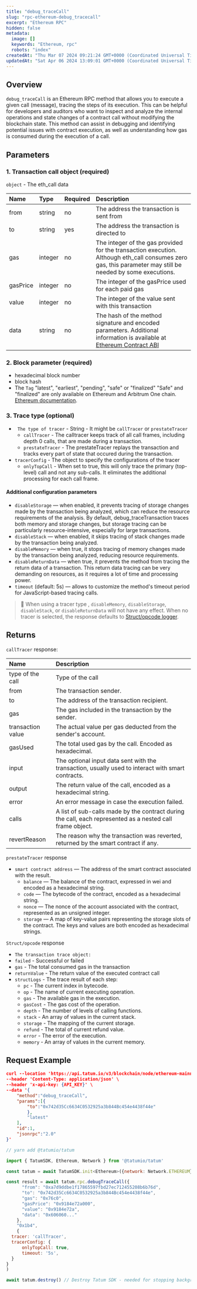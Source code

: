```yaml
---
title: "debug_traceCall"
slug: "rpc-ethereum-debug_tracecall"
excerpt: "Ethereum RPC"
hidden: false
metadata: 
  image: []
  keywords: "Ethereum, rpc"
  robots: "index"
createdAt: "Thu Mar 07 2024 09:21:24 GMT+0000 (Coordinated Universal Time)"
updatedAt: "Sat Apr 06 2024 13:09:01 GMT+0000 (Coordinated Universal Time)"
---
```




## Overview

`debug_traceCall` is an Ethereum RPC method that allows you to execute a given call (message), tracing the steps of its execution. This can be helpful for developers and auditors who want to inspect and analyze the internal operations and state changes of a contract call without modifying the blockchain state. This method can assist in debugging and identifying potential issues with contract execution, as well as understanding how gas is consumed during the execution of a call.

## Parameters

### 1. Transaction call object (required)

`object` - The eth_call data

| Name     | Type    | Required | Description                                                                                                                                                                    |
| :------- | :------ | :------- | :----------------------------------------------------------------------------------------------------------------------------------------------------------------------------- |
| from     | string  | no       | The address the transaction is sent from                                                                                                                                       |
| to       | string  | yes      | The address the transaction is directed to                                                                                                                                     |
| gas      | integer | no       | The integer of the gas provided for the transaction execution. Although eth_call consumes zero gas, this parameter may still be needed by some executions.                     |
| gasPrice | integer | no       | The integer of the gasPrice used for each paid gas                                                                                                                             |
| value    | integer | no       | The integer of the value sent with this transaction                                                                                                                            |
| data     | string  | no       | The hash of the method signature and encoded parameters. Additional information is available at [Ethereum Contract ABI](https://docs.soliditylang.org/en/v0.7.0/abi-spec.html) |

### 2. Block parameter (required)

- hexadecimal block number
- block hash
- The `Tag` "latest", "earliest", "pending", "safe" or "finalized" "Safe" and "finalized" are only available on Ethereum and Arbitrum One chain. [Ethereum documentation](https://ethereum.org/en/developers/docs/apis/json-rpc/#default-block).

### 3. Trace type (optional)

- ` The type of tracer` - String - It might be `callTracer` or `prestateTracer`
  - `callTracer` - The calltracer keeps track of all call frames, including depth 0 calls, that are made during a transaction.
  - `prestateTracer` - The prestateTracer replays the transaction and tracks every part of state that occured during the transaction.
- `tracerConfig` - The object to specify the configurations of the tracer
  - `onlyTopCall` - When set to true, this will only trace the primary (top-level) call and not any sub-calls. It eliminates the additional processing for each call frame.

#### Additional configuration parameters

- `disableStorage` — when enabled, it prevents tracing of storage changes made by the transaction being analyzed, which can reduce the resource requirements of the analysis. By default, debug_traceTransaction traces both memory and storage changes, but storage tracing can be particularly resource-intensive, especially for large transactions.
- `disableStack` — when enabled, it skips tracing of stack changes made by the transaction being analyzed.
- `disableMemory` — when true, it stops tracing of memory changes made by the transaction being analyzed, reducing resource requirements.
- `disableReturnData` — when true, it prevents the method from tracing the return data of a transaction. This return data tracing can be very demanding on resources, as it requires a lot of time and processing power.
- `timeout` (default: 5s) — allows to customize the method's timeout period for JavaScript-based tracing calls.

> 🚧 When using a tracer type , `disableMemory`, `disableStorage`, `disableStack`, or `disableReturnData` will not have any effect. When no tracer is selected, the response defaults to [Struct/opcode logger](https://geth.ethereum.org/docs/developers/evm-tracing/built-in-tracers#structopcode-logger).

## Returns

`callTracer` response:

| Name              | Description                                                                                               |
| :---------------- | :-------------------------------------------------------------------------------------------------------- |
| type of the call  | Type of the call                                                                                          |
| from              | The transaction sender.                                                                                   |
| to                | The address of the transaction recipient.                                                                 |
| gas               | The gas included in the transaction by the sender.                                                        |
| transaction value | The actual value per gas deducted from the sender's account.                                              |
| gasUsed           | The total used gas by the call. Encoded as hexadecimal.                                                   |
| input             | The optional input data sent with the transaction, usually used to interact with smart contracts.         |
| output            | The return value of the call, encoded as a hexadecimal string.                                            |
| error             | An error message in case the execution failed.                                                            |
| calls             | A list of sub-calls made by the contract during the call, each represented as a nested call frame object. |
| revertReason      | The reason why the transaction was reverted, returned by the smart contract if any.                       |

`prestateTracer` response

- `smart contract address` — The address of the smart contract associated with the result.
  - `balance` — The balance of the contract, expressed in wei and encoded as a hexadecimal string.
  - `code` — The bytecode of the contract, encoded as a hexadecimal string.
  - `nonce` — The nonce of the account associated with the contract, represented as an unsigned integer.
  - `storage` — A map of key-value pairs representing the storage slots of the contract. The keys and values are both encoded as hexadecimal strings.

`Struct/opcode` response

- `The transaction trace object:`
- `failed` - Successful or failed
- `gas` - The total consumed gas in the transaction
- `returnValue` - The return value of the executed contract call
- `structLogs` - The trace result of each step:
  - `pc` - The current index in bytecode.
  - `op` - The name of current executing operation.
  - `gas` - The available gas in the execution.
  - `gasCost` - The gas cost of the operation.
  - `depth` - The number of levels of calling functions.
  - `stack` - An array of values in the current stack.
  - `storage` - The mapping of the current storage.
  - `refund` - The total of current refund value.
  - `error` - The error of the execution.
  - `memory` - An array of values in the current memory.

## Request Example

```json cURL
curl --location 'https://api.tatum.io/v3/blockchain/node/ethereum-mainnet/' \
--header 'Content-Type: application/json' \
--header 'x-api-key: {API_KEY}' \
--data '{
    "method":"debug_traceCall",
    "params":[{
        "to":"0x742d35Cc6634C0532925a3b844Bc454e4438f44e"
        },
        "latest"
    ],
    "id":1,
    "jsonrpc":"2.0"
}'
```
```javascript JS SDK
// yarn add @tatumio/tatum

import { TatumSDK, Ethereum, Network } from '@tatumio/tatum'

const tatum = await TatumSDK.init<Ethereum>({network: Network.ETHEREUM})

const result = await tatum.rpc.debugTraceCall({
      "from": "0xa7d9ddbe1f17865597fbd27ec712455208b6b76d",
      "to": "0x742d35Cc6634C0532925a3b844Bc454e4438f44e",
      "gas": "0x76c0",
      "gasPrice": "0x9184e72a000",
      "value": "0x9184e72a",
      "data": "0x606060..."
    },
    "0x1b4",
    {
  tracer: 'callTracer',
  tracerConfig: {
      onlyTopCall: true,
      timeout: '5s',
  }
}
)

await tatum.destroy() // Destroy Tatum SDK - needed for stopping background jobs
```
